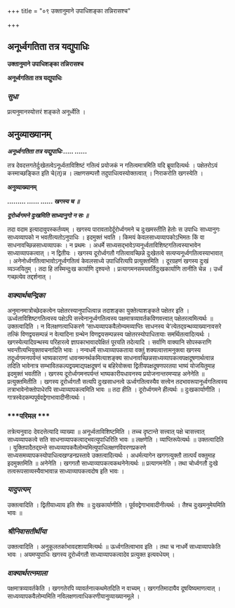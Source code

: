 +++
title = "०९ उक्तानुमाने उपाधिशङ्का तन्निरासश्च"

+++


## अनूर्ध्वगतिता तत्र यद्युपाधिः

**उक्तानुमाने उपाधिशङ्का तन्निरासश्च**

**अनूर्ध्वगतिता तत्र यद्युपाधिः**

### ***सुधा***

प्रत्यनुमानस्योत्तरं शङ्कते अनूर्ध्वेति ।

## **अनुव्याख्यानम्**

***अनूर्ध्वगतिता तत्र यद्युपाधिः ..... ......***

तत्र देवदत्तगतेर्दुःखेतत्वेऽनूर्ध्वताविशिष्टं गतित्वं प्रयोजकं न गतित्वमात्रमिति यदि ब्रूयादित्यर्थः । पक्षेतरोऽयं कस्माच्छङ्कित इति चे(त्)न्न । लक्षणसम्पत्तौ तदुपाधित्वस्योक्तत्वात् । निराकरोति खगस्येति ।

**अनुव्याख्यानम्**

***......... ...... ...... खगस्य च ॥***

***दूरोर्ध्वगमने दुःखमिति साध्यानुगो न सः ॥***

तदा वदाम इत्यादावुपस्कर्तव्यम् । खगस्य पारावतादेर्दूरोर्ध्वगमने च दुःखमस्तीति हेतोः स उपाधिः साध्यानुगः साध्यव्यापको न भवतीत्यतोऽनुपाधिः । इदमुक्तं भवति । किमयं केवलसाध्यव्यापकोऽभिमतः किं वा साधनावच्छिन्नसाध्यव्यापकः । न प्रथमः । अधर्मे साध्यसद्भावेऽप्यनूर्ध्वताविशिष्टगतित्वस्याभावेन साध्याव्यापकत्वात् । न द्वितीयः । खगस्य दूरोर्ध्वगतौ गतित्वावच्छिन्ने दुःखेतत्वे सत्यप्यनूर्ध्वगतित्वस्याभावात् । अनेनोर्ध्वगतित्वाभावोऽनूर्ध्वगतित्वं केवलसाध्ये उपाधिरित्यपि प्रत्युक्तमिति । दूरग्रहणं खगस्य दुःखं व्यञ्जयितुम् । तदा हि तस्मिन्दुःख कार्याणि दृश्यन्ते । प्रत्यागमनसमयवर्तिदुःखकार्याणि तानीति चेन्न । उर्ध्वं गच्छत्येव तद्दर्शनात् ।

### ***वाक्यार्थचन्द्रिका***

अनुमानमात्रोच्छेदकत्वेन पक्षेतरस्यानुपाधित्वान्न तदाशङ्का युक्तेत्याशङ्कते पक्षेतर इति । ऊर्ध्वताविशिष्टगतित्वस्य पक्षेऽपि सत्त्वेनानूर्ध्वगतित्वस्य पक्षमात्रव्यावर्तकविणवत्त्वात् पक्षेतरत्वमित्यर्थः ॥ उक्तत्वादिति । न विलक्षणत्वाधिकरणे ‘साध्यव्यापकवैलोम्यमव्याप्तिः साधनस्य चे’त्येतद्ग्रन्थव्याख्यानावसरे तत्किं विणद्वयसम्पन्नं न वेत्यादिना ग्रन्थेन विणद्वयसम्पन्नस्य पक्षेतरस्योपाधितायाः समर्थितत्वादित्यर्थः । खगस्येत्यादिग्रन्थस्य परिहारत्वे ज्ञापकाभावादपेक्षितं पूरयति तदेत्यादि । सर्वाणि वाक्यानि सोपस्कराणि भवन्तीत्यभियुक्तवचनादिति भावः । नन्वधर्मे साध्याव्यापकताया वक्तुं शक्यत्वात्तामनुक्त्वा खगस्य तदूर्ध्वगमनपर्यन्तं भाष्यकाराणां धावनमनर्थकमित्याशङ्क्य साधनावच्छिन्नसाध्यव्यापकत्वपक्षदूषणार्थत्वान्न तदिति भावेनात्र सम्भावितकल्पद्वयमाद्यपक्षदूषणं च बहिरेवोक्त्वा द्वितीयपक्षदूषणपरतया भाष्यं योजयितुमाह इदमुक्तं भवतीति । खगस्य दूरोर्ध्वगमनपर्यन्तं भाष्यकारीयधावनस्य प्रयोजनान्तरमप्याह अनेनेति ॥ प्रत्युक्तमितीति । खगस्य दूरोर्ध्वगतौ सत्यपि दुःखसाधनत्वे ऊर्ध्वगतित्वस्यैव सत्त्वेन तदभावरूपानूर्ध्वगतित्वस्य तत्राभावेनोक्तोपाधेरपि साध्याव्यापकत्वमिति भावः ॥ तदा हीति । दूरोर्ध्वगमने हीत्यर्थः ॥ दुःखकार्याणीति । गात्रस्वेदकम्पपूर्ववद्वेगाभावादीनीत्यर्थः ।

### ***परिमल ***

तत्रेत्यनुवादः देवदत्तेत्यादि व्याख्या ॥ अनूर्ध्वताविशिष्टमिति । तच्च दृष्टान्ते सत्त्वात् पक्षे चासत्त्वात् साध्यव्यापकत्वे सति साधनाव्यापकत्वाद्भवत्युपाधिरिति भावः ॥ लक्षणेति । व्याप्तिरूपेत्यर्थः ॥ उक्तत्वादिति । युक्तिपादैतद्ग्रन्ते साध्यव्यापकवैलोम्यमित्युपाधिलक्षणविवरणप्रकरणे साध्यसमव्यापकस्योपाधित्वखण्डनप्रस्तावे उक्तत्वादित्यर्थः । अधर्मत्यागेन खगगत्युक्तौ तात्पर्यं वक्तुमाह इदमुक्तमिति ॥ अनेनेति । खगगतौ साध्याव्यापकत्वकथनेनेत्यर्थः ॥ प्रत्यागमनेति । तथा चोर्ध्वगतौ दुःखे तत्वरूपसाव्यस्यैवाभावान्न साध्याव्यापकत्वदोष इति भावः ।

### ***यादुपत्यम्***

उक्तत्वादिति । द्वितीयाध्याय इति शेषः ॥ दुःखकार्याणीति । पूर्ववद्वेगाभावादीनीत्यर्थः । तैश्च दुःखमनुमेयमिति भावः ॥

### ***श्रीनिवासतीर्थीया***

उक्तत्वादिति । अनुकूलतर्काभावदशायामित्यर्थः ॥ ऊर्ध्वगतित्वाभाव इति । तथा च नाधर्मे साध्याव्यापकेति भावः । अयमप्युपाधिः खगस्य दूरोर्ध्वगतौ साध्याव्यापकत्वादेव प्रत्युक्त इत्यवधेयम् ।

### ***वाक्यार्थरत्नमाला***

पक्षमात्रव्यावर्तकेति । खगगतेरपि व्यावर्तनात्कथमेतदिति न वाच्यम् । खगगतिमादायैव दूषयिष्यमाणत्वात् । साध्यव्यापकवैलोम्यमिति नविलक्षणत्वाधिकरणीयानुव्याख्यानमूले ।

